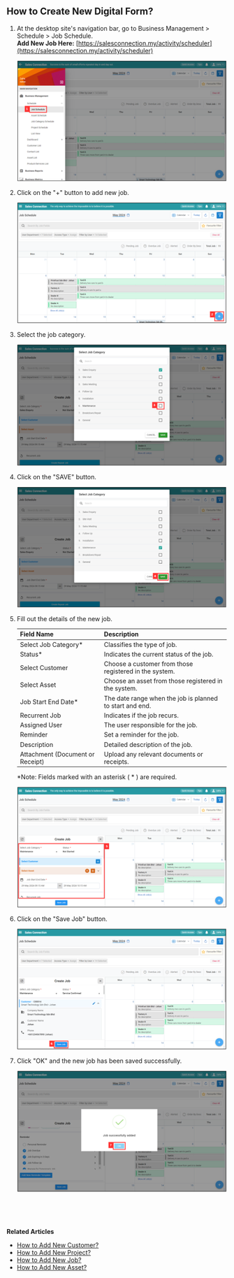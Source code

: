 ## How to Create New Digital Form?
    
  1. At the desktop site's navigation bar, go to Business Management > Schedule > Job Schedule.<br>
     **Add New Job Here:** [https://salesconnection.my/activity/scheduler](https://salesconnection.my/activity/scheduler)<br>
     
     <p align="center">
       <img src="img/Add_New_Job_Step_1.png" alt="Add New Job Step 1">
     </p>

  2. Click on the "+" button to add new job.<br>

     <p align="center">
       <img src="img/Add_New_Job_Step_2.png" alt="Add New Job Step 2">
     </p>

  3. Select the job category.<br>

     <p align="center">
       <img src="img/Add_New_Job_Step_3.png" alt="Add New Job Step 3">
     </p>
     
  4. Click on the "SAVE" button.<br>

     <p align="center">
       <img src="img/Add_New_Job_Step_4.png" alt="Add New Job Step 4">
     </p>
     
  5. Fill out the details of the new job.<br>

     | Field Name| Description |
     |-------|---------|
     | Select Job Category* | Classifies the type of job. |
     | Status* | Indicates the current status of the job. |
     | Select Customer | Choose a customer from those registered in the system. |
     | Select Asset | Choose an asset from those registered in the system. |
     | Job Start End Date* | The date range when the job is planned to start and end. |
     | Recurrent Job | Indicates if the job recurs. |
     | Assigned User | The user responsible for the job. |
     | Reminder | Set a reminder for the job. |
     | Description | Detailed description of the job. |
     | Attachment (Document or Receipt) | Upload any relevant documents or receipts. |
     
     *Note: Fields marked with an asterisk ( * ) are required.<br>
     
     <p align="center">
       <img src="img/Add_New_Job_Step_5.png" alt="Add New Job Step 5">
     </p>

6. Click on the "Save Job" button.<br>

     <p align="center">
       <img src="img/Add_New_Job_Step_6.png" alt="Add New Job Step 6">
     </p>

7. Click "OK" and the new job has been saved successfully.<br>

     <p align="center">
       <img src="img/Add_New_Job_Step_7.png" alt="Add New Job Step 7">
     </p>
     <br><br><br>

**Related Articles**<br>
- [How to Add New Customer?](Add_New_Customer.md)
- [How to Add New Project?](Add_New_Project.md)
- [How to Add New Job?](Add_New_Job.md)
- [How to Add New Asset?](How_to_Add_New_Asset.md)
